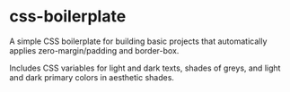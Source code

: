 # css-boilerplate

A simple CSS boilerplate for building basic projects that automatically applies zero-margin/padding and border-box.

Includes CSS variables for light and dark texts, shades of greys, and light and dark primary colors in aesthetic shades.
